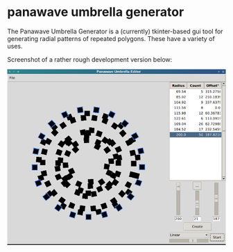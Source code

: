 # panawave umbrella generator
The Panawave Umbrella Generator is a (currently) tkinter-based gui tool for generating radial patterns of repeated polygons. These have a variety of uses.

Screenshot of a rather rough development version below:

![App Screenshot](doc/images/Screenshot_2016-07-08_09-58-36.png)
